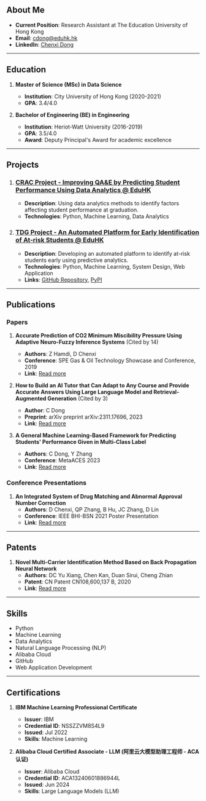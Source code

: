 ## About Me

- **Current Position**: Research Assistant at The Education University of Hong Kong
- **Email**: [cdong@eduhk.hk](mailto:cdong@eduhk.hk)
- **LinkedIn**: [Chenxi Dong](https://www.linkedin.com/in/chenxi-d-263324227/)

---

## Education

1. **Master of Science (MSc) in Data Science**
   - **Institution**: City University of Hong Kong (2020-2021)
   - **GPA**: 3.4/4.0

2. **Bachelor of Engineering (BE) in Engineering**
   - **Institution**: Heriot-Watt University (2016-2019)
   - **GPA**: 3.5/4.0
   - **Award**: Deputy Principal's Award for academic excellence

---

## Projects

1. ### [CRAC Project - Improving QA&E by Predicting Student Performance Using Data Analytics @ EduHK](https://www.lttc.eduhk.hk/events/20240410_2/)
   - **Description**: Using data analytics methods to identify factors affecting student performance at graduation.
   - **Technologies**: Python, Machine Learning, Data Analytics

2. ### [TDG Project - An Automated Platform for Early Identification of At-risk Students @ EduHK](https://app.lib.eduhk.hk/tl/node/407)
   - **Description**: Developing an automated platform to identify at-risk students early using predictive analytics.
   - **Technologies**: Python, Machine Learning, System Design, Web Application
   - **Links**: [GitHub Repository](https://github.com/098765d/dualPredictor), [PyPI](https://pypi.org/project/dualPredictor/)

---

## Publications

### Papers
1. **Accurate Prediction of CO2 Minimum Miscibility Pressure Using Adaptive Neuro-Fuzzy Inference Systems** (Cited by 14)
   - **Authors**: Z Hamdi, D Chenxi
   - **Conference**: SPE Gas & Oil Technology Showcase and Conference, 2019
   - **Link**: [Read more](https://onepetro.org/SPEGOTS/proceedings-abstract/19GOTS/2-19GOTS/219885)

2. **How to Build an AI Tutor that Can Adapt to Any Course and Provide Accurate Answers Using Large Language Model and Retrieval-Augmented Generation** (Cited by 3)
   - **Author**: C Dong
   - **Preprint**: arXiv preprint arXiv:2311.17696, 2023
   - **Link**: [Read more](https://arxiv.org/abs/2311.17696)

3. **A General Machine Learning-Based Framework for Predicting Students' Performance Given in Multi-Class Label**
   - **Authors**: C Dong, Y Zhang
   - **Conference**: MetaACES 2023
   - **Link**: [Read more](https://www.eduhk.hk/metaaces2023/download/MetaACES%202023-Proceedings.pdf)

### Conference Presentations
1. **An Integrated System of Drug Matching and Abnormal Approval Number Correction**
   - **Authors**: D Chenxi, QP Zhang, B Hu, JC Zhang, D Lin
   - **Conference**: IEEE BHI-BSN 2021 Poster Presentation
   - **Link**: [Read more](https://docs.google.com/presentation/d/1Yv-vgErBwZpsDU6caslx5lfWU0TXFe8u/edit?usp=sharing&ouid=103405228218175523912&rtpof=true&sd=true)

---

## Patents
1. **Novel Multi-Carrier Identification Method Based on Back Propagation Neural Network**
   - **Authors**: DC Yu Xiang, Chen Kan, Duan Sirui, Cheng Zhian
   - **Patent**: CN Patent CN108,600,137 B, 2020
   - **Link**: [Read more](https://patents.google.com/patent/CN108600137B/en)

---

## Skills

<ul class="skill-list">
  <li>Python</li>
  <li>Machine Learning</li>
  <li>Data Analytics</li>
  <li>Natural Language Processing (NLP)</li>
  <li>Alibaba Cloud</li>
  <li>GitHub</li>
  <li>Web Application Development</li>
</ul>

---

## Certifications

1. **IBM Machine Learning Professional Certificate**
   - **Issuer**: IBM
   - **Credential ID**: NSSZZVM8S4L9
   - **Issued**: Jul 2022
   - **Skills**: Machine Learning

2. **Alibaba Cloud Certified Associate - LLM (阿里云大模型助理工程师 - ACA认证)**
   - **Issuer**: Alibaba Cloud
   - **Credential ID**: ACA13240601886944L
   - **Issued**: Jun 2024
   - **Skills**: Large Language Models (LLM)
